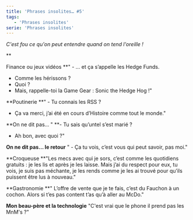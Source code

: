 ```yaml
---
title: 'Phrases insolites… #5'
tags:
   - 'Phrases insolites'
serie: 'Phrases insolites'
---
```


_C'est fou ce qu'on peut entendre quand on tend l'oreille&nbsp;!_

\*\*<!-- more -->

Finance ou jeux vidéos \*\*" - … et ça s’appelle les Hedge Funds.

-   Comme les hérissons&nbsp;?
-   Quoi&nbsp;?
-   Mais, rappelle-toi la Game Gear&nbsp;: Sonic the Hedge Hog&nbsp;!"

**Poutinerie **" - Tu connais les RSS&nbsp;?

-   Ça va merci, j’ai été en cours d’Histoire comme tout le monde."

**On ne dit pas… " **- Tu sais qu’untel s’est marié&nbsp;?

-   Ah bon, avec quoi&nbsp;?"

**On ne dit pas… le retour** " - Ça tu vois, c’est vous qui peut savoir, pas
moi."

**Croqueuse **"Les mecs avec qui je sors, c’est comme les quotidiens
gratuits&nbsp;: je les lis et après je les laisse. Mais j’ai du respect pour
eux, tu vois, je suis pas méchante, je les rends comme je les ai trouvé pour
qu’ils puissent être lus à nouveau."

**Gastronomie **" L’offre de vente que je te fais, c’est du Fauchon à un cochon.
Alors si t’es pas content t’as qu’à aller au McDo."

**Mon beau-père et la technologie** "C'est vrai que le phone il prend pas les
MnM's&nbsp;?"
